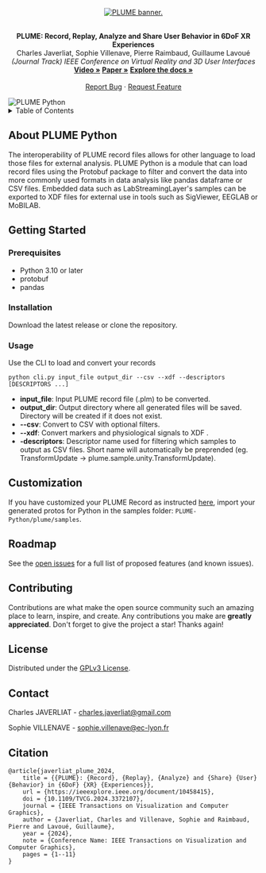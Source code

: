 <a name="readme-top"></a>
<div align="center">
    <a href="https://github.com/liris-xr/PLUME">
        <picture>
            <source media="(prefers-color-scheme: dark)" srcset="https://raw.githubusercontent.com/liris-xr/PLUME-Python/master/Documentation%7E/Images/plume_banner_dark.png">
            <source media="(prefers-color-scheme: light)" srcset="https://raw.githubusercontent.com/liris-xr/PLUME-Python/master/Documentation%7E/Images/plume_banner_light.png">
            <img alt="PLUME banner." src="/Documentation~/Images/plume_banner_light.png">
        </picture>
    </a>
    <br />
    <br />
    <p align="center">
        <strong>PLUME: Record, Replay, Analyze and Share User Behavior in 6DoF XR Experiences</strong>
        <br />
        Charles Javerliat, Sophie Villenave, Pierre Raimbaud, Guillaume Lavoué
        <br />
        <em>(Journal Track) IEEE Conference on Virtual Reality and 3D User Interfaces</em>
        <br />
        <a href="https://www.youtube.com/watch?v=_6krSw7fNqg"><strong>Video »</strong><a>
        <a href="https://hal.science/hal-04488824"><strong>Paper »</strong></a>
        <a href="https://github.com/liris-xr/PLUME/wiki/"><strong>Explore the docs »</strong></a>
        <br />
        <br />
        <a href="https://github.com/liris-xr/PLUME/issues">Report Bug</a>
        ·
        <a href="https://github.com/liris-xr/PLUME/issues">Request Feature</a>
    </p>
</div>

<img alt="PLUME Python" src="https://raw.githubusercontent.com/liris-xr/PLUME-Python/master/Documentation%7E/Images/plume_python.png">

<details>
    <summary>Table of Contents</summary>
    <ol>
        <li><a href="#about-plume-python">About PLUME Python</a></li>
        <li>
            <a href="#getting-started">Getting Started</a>
            <ul>
                <li><a href="#prerequisites">Prerequisites</a></li>
                <li><a href="#installation">Installation</a></li>
                <li><a href="#usage">Usage</a></li>
            </ul>
        </li>
        <li><a href="#customization">Customization</a></li>
        <li><a href="#customization">Roadmap</a></li>
        <li><a href="#contributing">Contributing</a></li>
        <li><a href="#license">License</a></li>
        <li><a href="#contact">Contact</a></li>
        <li><a href="#citation">Citation</a></li>
    </ol>
</details>

## About PLUME Python
The interoperability of PLUME record files allows for other language to load those files for external analysis. PLUME Python is a module that can load record files using the Protobuf package to filter and convert the data into more commonly used formats in data analysis like pandas dataframe or CSV files. Embedded data such as LabStreamingLayer's samples can be exported to XDF files for external use in tools such as SigViewer, EEGLAB or MoBILAB.

## Getting Started
### Prerequisites
* Python 3.10 or later
* protobuf
* pandas

### Installation
Download the latest release or clone the repository.

### Usage
Use the CLI to load and convert your records

```
python cli.py input_file output_dir --csv --xdf --descriptors [DESCRIPTORS ...]
```
* **input_file**: Input PLUME record file (.plm) to be converted.
* **output_dir**: Output directory where all generated files will be saved. Directory will be created if it does not exist.
* **--csv**: Convert to CSV with optional filters.
* **--xdf**: Convert markers and physiological signals to XDF .
* **-descriptors**: Descriptor name used for filtering which samples to output as CSV files. Short name will automatically be preprended (eg. TransformUpdate -> plume.sample.unity.TransformUpdate).

## Customization
If you have customized your PLUME Record as instructed <a href="https://github.com/liris-xr/PLUME-Recorder?tab=readme-ov-file#customisation">here</a>, import your generated protos for Python in the samples folder: `PLUME-Python/plume/samples`.

## Roadmap
See the [open issues](https://github.com/liris-xr/PLUME/issues) for a full list of proposed features (and known issues).

## Contributing
Contributions are what make the open source community such an amazing place to learn, inspire, and create. Any contributions you make are **greatly appreciated**.
Don't forget to give the project a star! Thanks again!

## License
Distributed under the <a rel="license" href="https://github.com/liris-xr/PLUME-Python/blob/master/LICENSE">GPLv3 License</a>.

## Contact
Charles JAVERLIAT - charles.javerliat@gmail.com

Sophie VILLENAVE - sophie.villenave@ec-lyon.fr

## Citation
```
@article{javerliat_plume_2024,
	title = {{PLUME}: {Record}, {Replay}, {Analyze} and {Share} {User} {Behavior} in {6DoF} {XR} {Experiences}},
	url = {https://ieeexplore.ieee.org/document/10458415},
	doi = {10.1109/TVCG.2024.3372107},
	journal = {IEEE Transactions on Visualization and Computer Graphics},
	author = {Javerliat, Charles and Villenave, Sophie and Raimbaud, Pierre and Lavoué, Guillaume},
	year = {2024},
	note = {Conference Name: IEEE Transactions on Visualization and Computer Graphics},
	pages = {1--11}
}
```